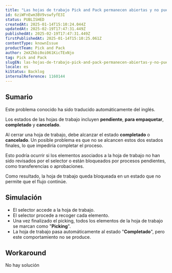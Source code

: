 ```yaml
---
title: "Las hojas de trabajo Pick and Pack permanecen abiertas y no pueden completarse"
id: 6ziWFnEwm3BV9vswfyfE3I
status: PUBLISHED
createdAt: 2025-01-14T15:10:24.044Z
updatedAt: 2025-02-19T17:47:31.449Z
publishedAt: 2025-02-19T17:47:31.449Z
firstPublishedAt: 2025-01-14T15:10:25.061Z
contentType: knownIssue
productTeam: Pick and Pack
author: 2mXZkbi0oi061KicTExNjo
tag: Pick and Pack
slugEN: las-hojas-de-trabajo-pick-and-pack-permanecen-abiertas-y-no-pueden-completarse
locale: es
kiStatus: Backlog
internalReference: 1160144
---
```


## Sumario

<div class="alert alert-info">
  <p>Este problema conocido ha sido traducido automáticamente del inglés.</p>
</div>


Los estados de las hojas de trabajo incluyen **pendiente**, **para empaquetar**, **completado** y **cancelado**.

Al cerrar una hoja de trabajo, debe alcanzar el estado **completado** o **cancelado**. Un posible problema es que no se alcancen estos dos estados finales, lo que impediría completar el proceso.

Esto podría ocurrir si los elementos asociados a la hoja de trabajo no han sido revisados por el selector o están bloqueados por procesos pendientes, como transferencias o aprobaciones.

Como resultado, la hoja de trabajo queda bloqueada en un estado que no permite que el flujo continúe.



## Simulación



- El selector accede a la hoja de trabajo.
- El selector procede a recoger cada elemento.
- Una vez finalizado el picking, todos los elementos de la hoja de trabajo se marcan como "**Picking**".
- La hoja de trabajo pasa automáticamente al estado "**Completado**", pero este comportamiento no se produce.



## Workaround


No hay solución





